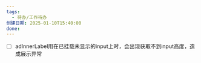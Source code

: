 ```yaml
---
tags:
  - 待办/工作待办
创建日期: 2025-01-10T15:40:00
done:
---
```

- [ ] adInnerLabel用在已挂载未显示的input上时，会出现获取不到input高度，造成展示异常